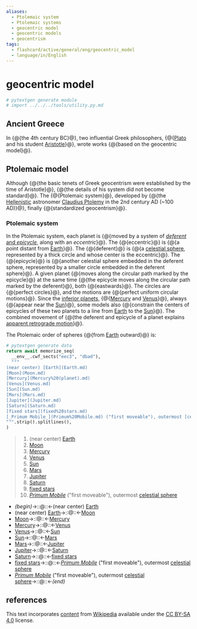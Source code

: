 ```yaml
---
aliases:
  - Ptolemaic system
  - Ptolemaic systems
  - geocentric model
  - geocentric models
  - geocentrism
tags:
  - flashcard/active/general/eng/geocentric_model
  - language/in/English
---
```


# geocentric model

```Python
# pytextgen generate module
# import ../../../tools/utility.py.md
```

## Ancient Greece

In {@{the 4th century BC}@}, two influential Greek philosophers, {@{[Plato](Plato.md) and his student [Aristotle](Aristotle.md)}@}, wrote works {@{based on the geocentric model}@}. <!--SR:!2025-06-04,205,260!2025-10-13,363,360!2025-09-20,345,360-->

## Ptolemaic model

Although {@{the basic tenets of Greek geocentrism were established by the time of Aristotle}@}, {@{the details of his system did not become standard}@}. The {@{Ptolemaic system}@}, developed by {@{the [Hellenistic](Hellenization.md) astronomer [Claudius Ptolemy](Ptolemy.md) in the 2nd century AD (~100 AD)}@}, finally {@{standardized geocentrism}@}. <!--SR:!2026-02-25,445,310!2025-04-01,195,310!2026-11-08,648,330!2025-10-11,265,230!2025-06-03,261,330-->

### Ptolemaic system

In the Ptolemaic system, each planet is {@{moved by a system of [_deferent_ and _epicycle_](deferent%20and%20epicycle.md), along with an _eccentric_}@}. The {@{eccentric}@} is {@{a point distant from [Earth](Earth.md)}@}. The {@{deferent}@} is {@{a [celestial sphere](celestial%20sphere.md), represented by a thick circle and whose center is the eccentric}@}. The {@{epicycle}@} is {@{another celestial sphere embedded in the deferent sphere, represented by a smaller circle embedded in the deferent sphere}@}. A given planet {@{moves along the circular path marked by the epicycle}@} at the same time {@{the epicycle moves along the circular path marked by the deferent}@}, both {@{eastwards}@}. The circles are {@{perfect circles}@}, and the motions are {@{perfect uniform circular motions}@}. Since the [inferior planets](inferior%20and%20superior%20planets.md), {@{[Mercury](Mercury%20(planet).md) and [Venus](Venus.md)}@}, always {@{appear near the [Sun](Sun.md)}@}, some models also {@{constrain the centers of epicycles of these two planets to a line from [Earth](Earth.md) to the [Sun](Sun.md)}@}. The combined movement of {@{the deferent and epicycle of a planet explains [apparent retrograde motion](apparent%20retrograde%20motion.md)}@}. <!--SR:!2025-02-10,168,310!2025-05-05,238,330!2025-06-15,271,330!2026-05-25,477,310!2025-02-06,157,310!2025-06-08,265,330!2025-04-26,193,270!2025-03-08,179,310!2025-11-26,340,290!2025-03-18,69,270!2025-08-18,312,370!2025-10-26,369,370!2025-03-22,177,330!2025-07-25,290,350!2025-06-23,267,350!2025-06-12,258,350-->

The Ptolemaic order of spheres {@{from [Earth](Earth.md) outward}@} is: <!--SR:!2025-05-04,239,330-->

```Python
# pytextgen generate data
return await memorize_seq(
  __env__.cwf_sects("eec3", "dbad"),
  """
(near center) [Earth](Earth.md)
[Moon](Moon.md)
[Mercury](Mercury%20(planet).md)
[Venus](Venus.md)
[Sun](Sun.md)
[Mars](Mars.md)
[Jupiter](Jupiter.md)
[Saturn](Saturn.md)
[fixed stars](fixed%20stars.md)
[_Primum Mobile_](Primum%20Mobile.md) ("first moveable"), outermost [celestial sphere](celestial%20sphere.md)
""".strip().splitlines(),
)
```

<!--pytextgen generate section="eec3"--><!-- The following content is generated at 2024-06-25T18:12:43.010279+08:00. Any edits will be overridden! -->

> 1. (near center) [Earth](Earth.md)
> 2. [Moon](Moon.md)
> 3. [Mercury](Mercury%20(planet).md)
> 4. [Venus](Venus.md)
> 5. [Sun](Sun.md)
> 6. [Mars](Mars.md)
> 7. [Jupiter](Jupiter.md)
> 8. [Saturn](Saturn.md)
> 9. [fixed stars](fixed%20stars.md)
> 10. [_Primum Mobile_](Primum%20Mobile.md) ("first moveable"), outermost [celestial sphere](celestial%20sphere.md)

<!--/pytextgen-->

<!--pytextgen generate section="dbad"--><!-- The following content is generated at 2024-06-25T18:12:42.998219+08:00. Any edits will be overridden! -->

- _(begin)_→::@::←(near center) [Earth](Earth.md) <!--SR:!2025-05-01,234,330!2025-07-11,291,330-->
- (near center) [Earth](Earth.md)→::@::←[Moon](Moon.md) <!--SR:!2025-04-14,222,330!2025-05-08,222,310-->
- [Moon](Moon.md)→::@::←[Mercury](Mercury%20(planet).md) <!--SR:!2025-02-19,176,310!2025-05-28,256,330-->
- [Mercury](Mercury%20(planet).md)→::@::←[Venus](Venus.md) <!--SR:!2025-05-10,243,330!2025-08-07,312,330-->
- [Venus](Venus.md)→::@::←[Sun](Sun.md) <!--SR:!2025-04-14,201,270!2025-04-22,210,310-->
- [Sun](Sun.md)→::@::←[Mars](Mars.md) <!--SR:!2025-03-04,175,310!2025-02-13,121,310-->
- [Mars](Mars.md)→::@::←[Jupiter](Jupiter.md) <!--SR:!2026-05-25,512,310!2025-04-21,210,310-->
- [Jupiter](Jupiter.md)→::@::←[Saturn](Saturn.md) <!--SR:!2026-03-18,441,310!2025-03-06,188,310-->
- [Saturn](Saturn.md)→::@::←[fixed stars](fixed%20stars.md) <!--SR:!2025-05-06,239,330!2025-07-28,304,330-->
- [fixed stars](fixed%20stars.md)→::@::←[_Primum Mobile_](Primum%20Mobile.md) ("first moveable"), outermost [celestial sphere](celestial%20sphere.md) <!--SR:!2025-03-20,187,310!2025-07-01,281,330-->
- [_Primum Mobile_](Primum%20Mobile.md) ("first moveable"), outermost [celestial sphere](celestial%20sphere.md)→::@::←_(end)_ <!--SR:!2025-05-09,242,330!2026-01-06,406,310-->

<!--/pytextgen-->

## references

This text incorporates [content](https://en.wikipedia.org/wiki/geocentric_model) from [Wikipedia](Wikipedia.md) available under the [CC BY-SA 4.0](https://creativecommons.org/licenses/by-sa/4.0/) license.
